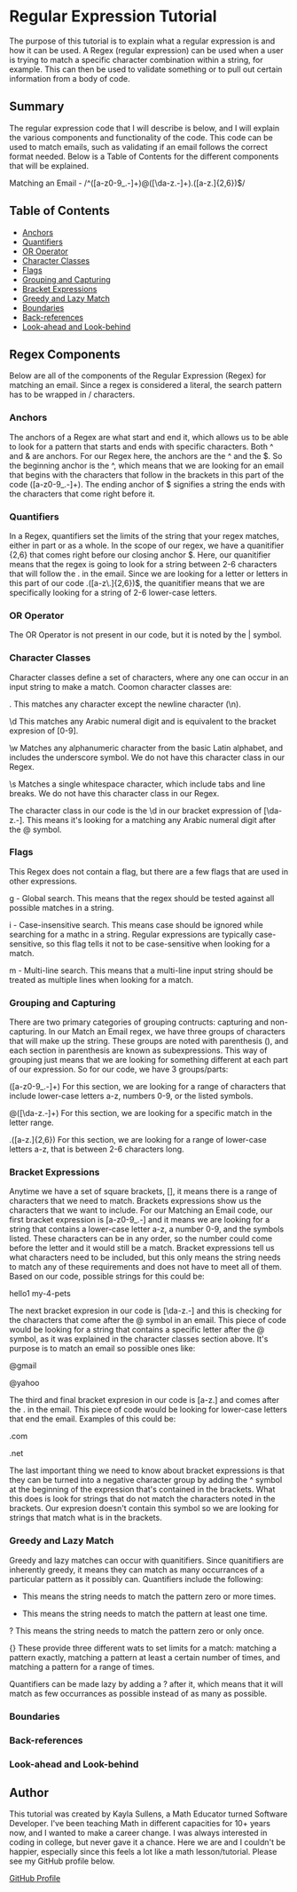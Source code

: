 # Regular Expression Tutorial

The purpose of this tutorial is to explain what a regular expression is and how it can be used. A Regex (regular expression) can be used when a user is trying to match a specific character combination within a string, for example. This can then be used to validate something or to pull out certain information from a body of code. 

## Summary

The regular expression code that I will describe is below, and I will explain the various components and functionality of the code. This code can be used to match emails, such as validating if an email follows the correct format needed. Below is a Table of Contents for the different components that will be explained. 

Matching an Email - /^([a-z0-9_\.-]+)@([\da-z\.-]+)\.([a-z\.]{2,6})$/

## Table of Contents

- [Anchors](#anchors)
- [Quantifiers](#quantifiers)
- [OR Operator](#or-operator)
- [Character Classes](#character-classes)
- [Flags](#flags)
- [Grouping and Capturing](#grouping-and-capturing)
- [Bracket Expressions](#bracket-expressions)
- [Greedy and Lazy Match](#greedy-and-lazy-match)
- [Boundaries](#boundaries)
- [Back-references](#back-references)
- [Look-ahead and Look-behind](#look-ahead-and-look-behind)

## Regex Components

Below are all of the components of the Regular Expression (Regex) for matching an email. Since a regex is considered a literal, the search pattern has to be wrapped in / characters.

### Anchors

The anchors of a Regex are what start and end it, which allows us to be able to look for a pattern that starts and ends with specific characters. Both ^ and & are anchors. For our Regex here, the anchors are the ^ and the $. So the beginning anchor is the ^, which means that we are looking for an email that begins with the characters that follow in the brackets in this part of the code ([a-z0-9_\.-]+). The ending anchor of $ signifies a string the ends with the characters that come right before it.

### Quantifiers

In a Regex, quantifiers set the limits of the string that your regex matches, either in part or as a whole. In the scope of our regex, we have a quanitifier {2,6} that comes right before our closing anchor $. Here, our quanitifier means that the regex is going to look for a string between 2-6 characters that will follow the . in the email. Since we are looking for a letter or letters in this part of our code .([a-z\.]{2,6})$, the quanitifier means that we are specifically looking for a string of 2-6 lower-case letters.

### OR Operator

The OR Operator is not present in our code, but it is noted by the | symbol.

### Character Classes

Character classes define a set of characters, where any one can occur in an input string to make a match. Coomon character classes are:

. This matches any character except the newline character (\n). 

\d This matches any Arabic numeral digit and is equivalent to the bracket expresion of [0-9].

\w Matches any alphanumeric character from the basic Latin alphabet, and includes the underscore symbol. We do not have this character class in our Regex.

\s Matches a single whitespace character, which include tabs and line breaks. We do not have this character class in our Regex.

The character class in our code is the \d in our bracket expression of [\da-z\.-]. This means it's looking for a matching any Arabic numeral digit after the @ symbol. 

### Flags

This Regex does not contain a flag, but there are a few flags that are used in other expressions. 

g - Global search. This means that the regex should be tested against all possible matches in a string.

i - Case-insensitive search. This means case should be ignored while searching for a mathc in a string. Regular expressions are typically case-sensitive, so this flag tells it not to be case-sensitive when looking for a match. 

m - Multi-line search. This means that a multi-line input string should be treated as multiple lines when looking for a match. 

### Grouping and Capturing

There are two primary categories of grouping contructs: capturing and non-capturing. In our Match an Email regex, we have three groups of characters that will make up the string. These groups are noted with parenthesis (), and each section in parenthesis are known as subexpressions. This way of grouping just means that we are looking for something different at each part of our expression. So for our code, we have 3 groups/parts:

([a-z0-9_\.-]+) For this section, we are looking for a range of characters that include lower-case letters a-z, numbers 0-9, or the listed symbols.

@([\da-z\.-]+) For this section, we are looking for a specific match in the letter range.

\.([a-z\.]{2,6}) For this section, we are looking for a range of lower-case letters a-z, that is between 2-6 characters long. 

### Bracket Expressions

Anytime we have a set of square brackets, [], it means there is a range of characters that we need to match. Brackets expressions show us the characters that we want to include. For our Matching an Email code, our first bracket expression is [a-z0-9_\.-] and it means we are looking for a string that contains a lower-case letter a-z, a number 0-9, and the symbols listed. These characters can be in any order, so the number could come before the letter and it would still be a match. Bracket expressions tell us what characters need to be included, but this only means the string needs to match any of these requirements and does not have to meet all of them. Based on our code, possible strings for this could be:

hello1
my-4-pets

The next bracket expresion in our code is [\da-z\.-] and this is checking for the characters that come after the @ symbol in an email. This piece of code would be looking for a string that contains a specific letter after the @ symbol, as it was explained in the character classes section above. It's purpose is to match an email so possible ones like:

@gmail

@yahoo

The third and final bracket expresion in our code is [a-z\.] and comes after the . in the email. This piece of code would be looking for lower-case letters that end the email. Examples of this could be:

.com

.net

The last important thing we need to know about bracket expressions is that they can be turned into a negative character group by adding the ^ symbol at the beginning of the expression that's contained in the brackets. What this does is look for strings that do not match the characters noted in the brackets. Our expresion doesn't contain this symbol so we are looking for strings that match what is in the brackets.

### Greedy and Lazy Match

Greedy and lazy matches can occur with quanitifiers. Since quanitifiers are inherently greedy, it means they can match as many occurrances of a particular pattern as it possibly can. Quantifiers include the following:

* This means the string needs to match the pattern zero or more times.

+ This means the string needs to match the pattern at least one time.

? This means the string needs to match the pattern zero or only once.

{} These provide three different wats to set limits for a match: matching a pattern exactly, matching a pattern at least a certain number of times, and matching a pattern for a range of times. 

Quantifiers can be made lazy by adding a ? after it, which means that it will match as few occurrances as possible instead of as many as possible. 

### Boundaries

### Back-references

### Look-ahead and Look-behind

## Author

This tutorial was created by Kayla Sullens, a Math Educator turned Software Developer. I've been teaching Math in different capacities for 10+ years now, and I wanted to make a career change. I was always interested in coding in college, but never gave it a chance. Here we are and I couldn't be happier, especially since this feels a lot like a math lesson/tutorial. Please see my GitHub profile below.

[GitHub Profile](https://github.com/Kayla-Sullens)
